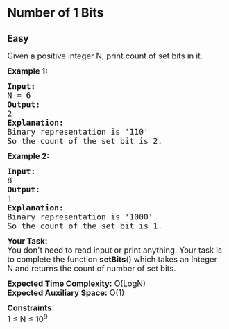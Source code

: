 # Number of 1 Bits
## Easy 
<div class="problem-statement" style="user-select: auto;">
                <p style="user-select: auto;"></p><p style="user-select: auto;"><span style="font-size: 18px; user-select: auto;">Given a positive integer N, print count of set bits in it.&nbsp;</span></p>

<p style="user-select: auto;"><strong style="user-select: auto;"><span style="font-size: 18px; user-select: auto;">Example 1:</span></strong></p>

<pre style="user-select: auto;"><span style="font-size: 18px; user-select: auto;"><strong style="user-select: auto;">Input:</strong>
N = 6</span>
<span style="font-size: 18px; user-select: auto;"><strong style="user-select: auto;">Output:</strong>
2</span>
<span style="font-size: 18px; user-select: auto;"><strong style="user-select: auto;">Explanation:</strong>
Binary representation is '110' 
So the count of the set bit is 2.</span></pre>

<p style="user-select: auto;"><strong style="user-select: auto;"><span style="font-size: 18px; user-select: auto;">Example 2:</span></strong></p>

<pre style="user-select: auto;"><span style="font-size: 18px; user-select: auto;"><strong style="user-select: auto;">Input:</strong>
8</span>
<span style="font-size: 18px; user-select: auto;"><strong style="user-select: auto;">Output:</strong>
1</span>
<span style="font-size: 18px; user-select: auto;"><strong style="user-select: auto;">Explanation:</strong>
Binary representation is '1000' 
So the count of the set bit is 1.</span></pre>

<p style="user-select: auto;"><span style="font-size: 18px; user-select: auto;"><strong style="user-select: auto;">Your Task:</strong>&nbsp;&nbsp;<br style="user-select: auto;">
You don't need to read input or print anything. Your task is to complete the function <strong style="user-select: auto;">setBits</strong>()&nbsp;which takes an Integer N&nbsp;and returns the count of number of set bits.</span></p>

<p style="user-select: auto;"><span style="font-size: 18px; user-select: auto;"><strong style="user-select: auto;">Expected Time Complexity:</strong> O(LogN)<br style="user-select: auto;">
<strong style="user-select: auto;">Expected Auxiliary Space:</strong> O(1)</span></p>

<p style="user-select: auto;"><span style="font-size: 18px; user-select: auto;"><strong style="user-select: auto;">Constraints:</strong><br style="user-select: auto;">
1 ≤ N ≤ 10<sup style="user-select: auto;">9</sup></span></p>
 <p style="user-select: auto;"></p>
            </div>